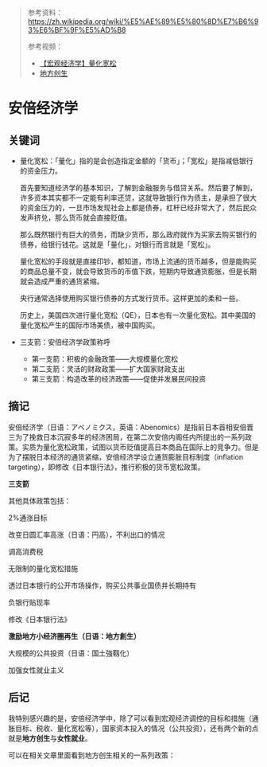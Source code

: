 > 参考资料：https://zh.wikipedia.org/wiki/%E5%AE%89%E5%80%8D%E7%B6%93%E6%BF%9F%E5%AD%B8
>
> 参考视频：
>
> - [【宏观经济学】量化宽松](https://www.bilibili.com/video/BV1bh4y1n7GJ/?spm_id_from=333.337.search-card.all.click&vd_source=b736aa3d7f0fdf47b59ea3021dc810ab)
> - [地方创生](https://zh.wikipedia.org/wiki/%E5%9C%B0%E6%96%B9%E5%89%B5%E7%94%9F)

# 安倍经济学

## 关键词

- 量化宽松：「量化」指的是会创造指定金额的「货币」；「宽松」是指减低银行的资金压力。

  首先要知道经济学的基本知识，了解到金融服务与借贷关系。然后要了解到，许多资本其实都不一定能有利率还贷，这就导致银行作为债主，是承担了很大的资金压力的，一旦市场发现社会上都是债券，杠杆已经非常大了，然后民众发声挤兑，那么货币就会直接贬值。

  那么既然银行有巨大的债务，而缺少货币，那么政府就作为买家去购买银行的债券，给银行钱花。这就是「量化」，对银行而言就是「宽松」。

  量化宽松的手段就是直接印钞，都知道，市场上流通的货币越多，但是能购买的商品总量不变，就会导致货币的币值下跌，短期内导致通货膨胀，但是长期就会造成严重的通货紧缩。

  央行通常选择使用购买银行债券的方式发行货币。这样更加的柔和一些。

  历史上，美国四次进行量化宽松（QE），日本也有一次量化宽松。其中美国的量化宽松产生的国际市场美债，被中国购买。

- 三支箭：安倍经济学政策称呼

  - 第一支箭：积极的金融政策——大规模量化宽松
  - 第二支箭：灵活的财政政策——扩大国家财政支出
  - 第三支箭：构造改革的经济政策——促使并发展民间投资



## 摘记

安倍经济学（日语：アベノミクス，英语：Abenomics）是指前日本首相安倍晋三为了挽救日本沉寂多年的经济困局，在第二次安倍内阁任内所提出的一系列政策。实质为量化宽松政策，试图以货币贬值提高日本商品在国际上的竞争力。但是为了摆脱日本经济的通货紧缩，安倍经济学设立通货膨胀目标制度（inflation targeting），即修改《日本银行法》，推行积极的货币宽松政策。



**三支箭**

其他具体政策包括：

2%通涨目标

改变日圆汇率高涨（日语：円高），不利出口的情况

调高消费税

无限制的量化宽松措施

透过日本银行的公开市场操作，购买公共事业国债并长期持有

负银行贴现率

修改《日本银行法》

**激励地方小经济圈再生（日语：地方創生）**

大规模的公共投资（日语：国土強靱化）

加强女性就业主义



## 后记

我特别感兴趣的是，安倍经济学中，除了可以看到宏观经济调控的目标和措施（通胀目标、税收、量化宽松等），国家资本投入的情况（公共投资），还有两个新的点就是**地方创生**与**女性就业**。

可以在相关文章里面看到地方创生相关的一系列政策：